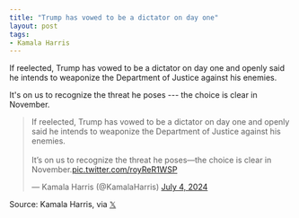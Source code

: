 ```yaml
---
title: "Trump has vowed to be a dictator on day one"
layout: post
tags:
- Kamala Harris
---
```


If reelected, Trump has vowed to be a dictator on day one and openly said he intends to weaponize the Department of Justice against his enemies.

It's on us to recognize the threat he poses --- the choice is clear in November.

<blockquote class="twitter-tweet"><p lang="en" dir="ltr">If reelected, Trump has vowed to be a dictator on day one and openly said he intends to weaponize the Department of Justice against his enemies. <br><br>It’s on us to recognize the threat he poses—the choice is clear in November.<a href="https://t.co/royReR1WSP">pic.twitter.com/royReR1WSP</a></p>&mdash; Kamala Harris (@KamalaHarris) <a href="https://twitter.com/KamalaHarris/status/1808939086465433951?ref_src=twsrc%5Etfw">July 4, 2024</a></blockquote> <script async src="https://platform.twitter.com/widgets.js" charset="utf-8"></script>

Source: Kamala Harris, via [𝕏](https://x.com)
